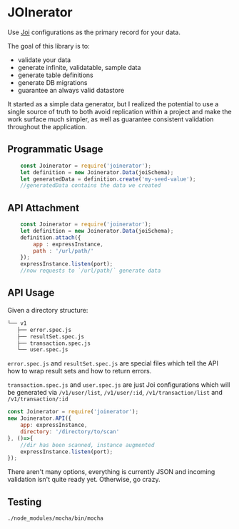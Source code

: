 JOInerator
==========

Use [Joi](https://joi.dev/) configurations as the primary record for your data.

The goal of this library is to:

- validate your data
- generate infinite, validatable, sample data
- generate table definitions
- generate DB migrations
- guarantee an always valid datastore

It started as a simple data generator, but I realized the potential to use a single source of truth to both avoid replication within a project and make the work surface much simpler, as well as guarantee consistent validation throughout the application.


Programmatic Usage
------------------

```javascript
    const Joinerator = require('joinerator');
    let definition = new Joinerator.Data(joiSchema);
    let generatedData = definition.create('my-seed-value');
    //generatedData contains the data we created
```


API Attachment
--------------
```javascript
    const Joinerator = require('joinerator');
    let definition = new Joinerator.Data(joiSchema);
    definition.attach({
        app : expressInstance,
        path : '/url/path/'
    });
    expressInstance.listen(port);
    //now requests to `/url/path/` generate data
```

API Usage
---------
Given a directory structure:
```bash
└── v1
   ├── error.spec.js
   ├── resultSet.spec.js
   ├── transaction.spec.js
   └── user.spec.js
```

`error.spec.js` and `resultSet.spec.js` are special files which tell the API how to wrap result sets and how to return errors.

`transaction.spec.js` and `user.spec.js` are just Joi configurations which will be generated via `/v1/user/list`,  `/v1/user/:id`, `/v1/transaction/list` and `/v1/transaction/:id`

```javascript
const Joinerator = require('joinerator');
new Joinerator.API({
    app: expressInstance,
    directory: '/directory/to/scan'
}, ()=>{
    //dir has been scanned, instance augmented
    expressInstance.listen(port);
});
```

There aren't many options, everything is currently JSON and incoming validation isn't quite ready yet. Otherwise, go crazy.


Testing
-------

```bash
./node_modules/mocha/bin/mocha
```
